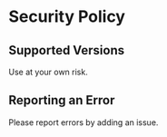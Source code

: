 # Security Policy

## Supported Versions

Use at your own risk.


## Reporting an Error

Please report errors by adding an issue.
